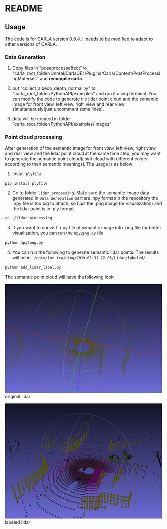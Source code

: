 # README

## Usage

The code is for CARLA version 0.9.4. It needs to be modified to adapt to other versions of CARLA.

### Data Generation

1. Copy files in "poseprocesseffect" to "carla_root_folder/Unreal/CarlaUE4/Plugins/Carla/Content/PostProcessingMaterials" and **recompile carla**.

2. put "collect_albedo_depth_normal.py" to "carla_root_folder/PythonAPI/examples" and run it using terminal. You can modify the code to generate the lidar point cloud and the semantic image for front view, left view, right view and rear view simultaneously(just uncomment some lines).

3. data will be created in folder "carla_root_folder/PythonAPI/examples/images"

### Point cloud processing

After generation of the semantic image for front view, left view, right view and rear view and the lidar point cloud at the same time step, you may want to generate the semantic point cloud(point cloud with different colors according to their semantic meanings). The usage is as below:

1. Install `plyfile`

```bash
pip install plyfile
```

2. Go to folder `lidar_processing`. Make sure the semantic image data generated in `Data Generation` part are .npy format(in the repository the .npy file is too big to attach, so I put the .png image for visualization) and the lidar point is in .ply format.

```bash
cd ./lidar_processing
```

3. If you want to convert .npy file of semantic image into .png file for better visualization, you can run the `npy2png.py` file.

```bash
python npy2png.py
```

4. You can run the following to generate semantic lidar points. The results will be in `./data/for_training/2019-05-31_22_05/Lidar/labeled/`.

```bash
python add_lidar_label.py
```

The semantic point cloud will have the following look:

![original lidar](./imgs/lidar.png)
original lidar

![labeled lidar](./imgs/lidar_labeled.png)
labeled lidar
